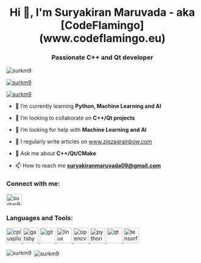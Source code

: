 <h1 align="center">Hi 👋, I'm Suryakiran Maruvada - aka [CodeFlamingo](www.codeflamingo.eu)</h1>
<h3 align="center">Passionate C++ and Qt developer</h3>

<p align="left"> <img src="https://komarev.com/ghpvc/?username=surkm9&label=Profile%20views&color=0e75b6&style=flat" alt="surkm9" /> </p>

<p align="left"> <a href="https://github.com/ryo-ma/github-profile-trophy"><img src="https://github-profile-trophy.vercel.app/?username=surkm9" alt="surkm9" /></a> </p>

<p align="left"> <a href="https://twitter.com/surkm9" target="blank"><img src="https://img.shields.io/twitter/follow/surkm9?logo=twitter&style=for-the-badge" alt="surkm9" /></a> </p>

- 🌱 I’m currently learning **Python, Machine Learning and AI**

- 👯 I’m looking to collaborate on **C++/Qt projects**

- 🤝 I’m looking for help with **Machine Learning and AI**

- 📝 I regularly write articles on www.zigzagrainbow.com

- 💬 Ask me about **C++/Qt/CMake**

- 📫 How to reach me **suryakiranmaruvada09@gmail.com**

<h3 align="left">Connect with me:</h3>
<p align="left">
<a href="https://twitter.com/surkm9" target="blank"><img align="center" src="https://cdn.jsdelivr.net/npm/simple-icons@3.0.1/icons/twitter.svg" alt="surkm9" height="30" width="40" /></a>
</p>

<h3 align="left">Languages and Tools:</h3>
<p align="left"> <a href="https://www.cplusplus.com/" target="_blank"> <img src="https://img.icons8.com/color/48/000000/c-plus-plus-logo.png" alt="cplusplus" width="40" height="40"/> </a> <a href="https://www.gatsbyjs.com/" target="_blank"> <img src="https://www.vectorlogo.zone/logos/gatsbyjs/gatsbyjs-icon.svg" alt="gatsby" width="40" height="40"/> </a> <a href="https://git-scm.com/" target="_blank"> <img src="https://www.vectorlogo.zone/logos/git-scm/git-scm-icon.svg" alt="git" width="40" height="40"/> </a> <a href="https://www.linux.org/" target="_blank"> <img src="https://img.icons8.com/color/48/000000/linux.png" alt="linux" width="40" height="40"/> </a> <a href="https://opencv.org/" target="_blank"> <img src="https://www.vectorlogo.zone/logos/opencv/opencv-icon.svg" alt="opencv" width="40" height="40"/> </a> <a href="https://www.python.org" target="_blank"> <img src="https://img.icons8.com/color/48/000000/python.png" alt="python" width="40" height="40"/> </a> <a href="https://www.qt.io/" target="_blank"> <img src="https://upload.wikimedia.org/wikipedia/commons/0/0b/Qt_logo_2016.svg" alt="qt" width="40" height="40"/> </a> <a href="https://www.tensorflow.org" target="_blank"> <img src="https://www.vectorlogo.zone/logos/tensorflow/tensorflow-icon.svg" alt="tensorflow" width="40" height="40"/> </a> </p>

<p><img align="left" src="https://github-readme-stats.vercel.app/api/top-langs?username=surkm9&show_icons=true&locale=en&layout=compact" alt="surkm9" /></p>

<p>&nbsp;<img align="center" src="https://github-readme-stats.vercel.app/api?username=surkm9&show_icons=true&locale=en" alt="surkm9" /></p>
